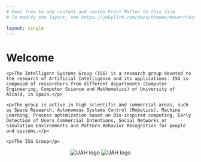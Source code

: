 ```yaml
---
# Feel free to add content and custom Front Matter to this file.
# To modify the layout, see https://jekyllrb.com/docs/themes/#overriding-theme-defaults

layout: single
---
```


<div class="home">
    <h1>Welcome</h1>
   
    <p>The Intelligent Systems Group (ISG) is a research group devoted to the research of Artificial Intelligence and its applications. ISG is composed of researchers from different departments (Computer Engineering, Computer Science and Mathematics) of University of Alcalá, in Spain.</p>

    <p>The group is active in high scientific and commercial areas, such as Space Research, Autonomous Systems Control (Robotics), Machine Learning, Process optimization based on Bio-inspired computing, Early Detection of Users Commercial Intentions, Social Networks or Simulation Environments and Pattern Behavior Recognition for people and systems.</p>
    
    <p>The ISG Group</p>

<style>
#logos {
   text-align: center;
}

#cml-logo{
	max-width:200px;
    max-height:79px;
}

.logo {
   display: inline-block;
   margin-left: auto;
   margin-right: auto;
}
</style>

<p id="logos">
  <img class="logo" src="{{site.baseurl}}/assets/img/01_logo-vA_293-fondoTransp.png" alt="UAH logo" title="UAH logo">
  <img class="logo" src="{{site.baseurl}}/assets/img/logoGSI_Colour.png" alt="UAH logo" title="UAH logo">
</p>

</div>


